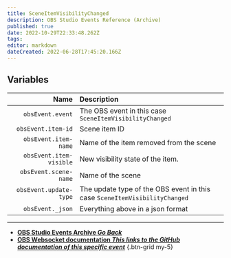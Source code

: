 ```yaml
---
title: SceneItemVisibilityChanged
description: OBS Studio Events Reference (Archive)
published: true
date: 2022-10-29T22:33:48.262Z
tags: 
editor: markdown
dateCreated: 2022-06-28T17:45:20.166Z
---
```


## Variables
Name | Description
----:|:------------
`obsEvent.event` | The OBS event in this case `SceneItemVisibilityChanged`
`obsEvent.item-id` | Scene item ID
`obsEvent.item-name` | Name of the item removed from the scene
`obsEvent.item-visible` | New visibility state of the item.
`obsEvent.scene-name` | Name of the scene
`obsEvent.update-type` | The update type of the OBS event in this case `SceneItemVisibilityChanged`
`obsEvent._json` | Everything above in a json format

---

- [<i class="mdi mdi-chevron-left"></i>**OBS Studio Events Archive *Go Back***](/Broadcasters/OBS/Archive/Events)
- [<i class="mdi mdi-github"></i> **OBS Websocket documentation *This links to the GitHub documentation of this specific event***](https://github.com/obsproject/obs-websocket/blob/4.x-current/docs/generated/protocol.md#sceneitemvisibilitychanged)
{.btn-grid my-5}
